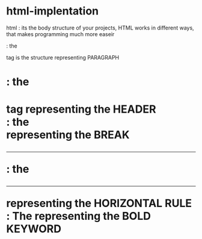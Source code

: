 # html-implentation
<p>
html : its the body structure of your projects, HTML works in different ways, that makes programming much more easeir
<p> : the <p> tag is the structure representing PARAGRAPH
<h1> :  the <h1> tag representing the HEADER
<br> : the <br> representing the BREAK
<hr> : the <hr> representing the HORIZONTAL RULE
<strong> : The <strong> representing the BOLD KEYWORD
</p>

